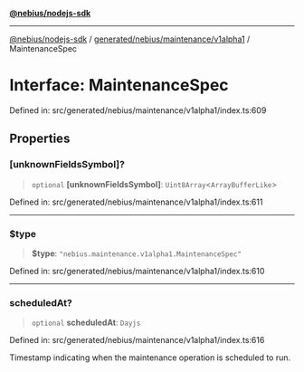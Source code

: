 [**@nebius/nodejs-sdk**](../../../../../README.md)

***

[@nebius/nodejs-sdk](../../../../../README.md) / [generated/nebius/maintenance/v1alpha1](../README.md) / MaintenanceSpec

# Interface: MaintenanceSpec

Defined in: src/generated/nebius/maintenance/v1alpha1/index.ts:609

## Properties

### \[unknownFieldsSymbol\]?

> `optional` **\[unknownFieldsSymbol\]**: `Uint8Array`\<`ArrayBufferLike`\>

Defined in: src/generated/nebius/maintenance/v1alpha1/index.ts:611

***

### $type

> **$type**: `"nebius.maintenance.v1alpha1.MaintenanceSpec"`

Defined in: src/generated/nebius/maintenance/v1alpha1/index.ts:610

***

### scheduledAt?

> `optional` **scheduledAt**: `Dayjs`

Defined in: src/generated/nebius/maintenance/v1alpha1/index.ts:616

Timestamp indicating when the maintenance operation is scheduled to run.

